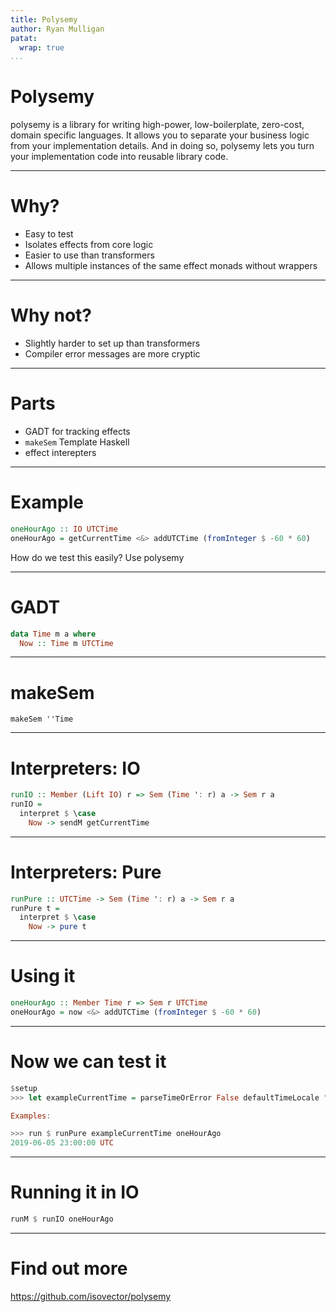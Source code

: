 ```yaml
---
title: Polysemy
author: Ryan Mulligan
patat:
  wrap: true
...
```


# Polysemy

polysemy is a library for writing high-power, low-boilerplate, zero-cost, domain specific languages. It allows you to separate your business logic from your implementation details. And in doing so, polysemy lets you turn your implementation code into reusable library code.

---

# Why?

- Easy to test
- Isolates effects from core logic
- Easier to use than transformers
- Allows multiple instances of the same effect monads without wrappers

---

# Why not?

- Slightly harder to set up than transformers
- Compiler error messages are more cryptic

---

# Parts

- GADT for tracking effects
- `makeSem` Template Haskell
- effect interepters

---

# Example

```haskell
oneHourAgo :: IO UTCTime
oneHourAgo = getCurrentTime <&> addUTCTime (fromInteger $ -60 * 60)
```

How do we test this easily? Use polysemy


---

# GADT

```haskell
data Time m a where
  Now :: Time m UTCTime
```

---

# makeSem

```
makeSem ''Time
```

---

# Interpreters: IO

```Haskell
runIO :: Member (Lift IO) r => Sem (Time ': r) a -> Sem r a
runIO =
  interpret $ \case
    Now -> sendM getCurrentTime
```

---

# Interpreters: Pure

```Haskell
runPure :: UTCTime -> Sem (Time ': r) a -> Sem r a
runPure t =
  interpret $ \case
    Now -> pure t
```

---

# Using it

```Haskell
oneHourAgo :: Member Time r => Sem r UTCTime
oneHourAgo = now <&> addUTCTime (fromInteger $ -60 * 60)
```

---

# Now we can test it

```Haskell
$setup
>>> let exampleCurrentTime = parseTimeOrError False defaultTimeLocale "%Y-%-m-%-d" "2019-06-06" :: UTCTime

Examples:

>>> run $ runPure exampleCurrentTime oneHourAgo
2019-06-05 23:00:00 UTC
```

---

# Running it in IO

```Haskell
runM $ runIO oneHourAgo
```

---

# Find out more

https://github.com/isovector/polysemy
